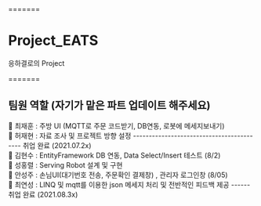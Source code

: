 =======
# Project_EATS
응하결로의 Project

=======
## 팀원 역할 (자기가 맡은 파트 업데이트 해주세요)  
🧓 최재훈 : 주방 UI (MQTT로 주문 코드받기, DB연동, 로봇에 메세지보내기)   
🧑 허재현 : 자료 조사 및 프로젝트 방향 설정 ------------------------------------------ 취업 완료 (2021.07.2x)   
👦 김현수 : EntityFramework DB 연동, Data Select/Insert 테스트 (8/2)   
🧔 성홍렬 : Serving Robot 설계 및 구현   
👧 안성주 : 손님UI(대기번호 전송, 주문확인 결제창) , 관리자 로그인창 (8/05)   
👩 최연성 : LINQ 및 mqtt를 이용한 json 메세지 처리 및 전반적인 피드백 제공 ------ 취업 완료 (2021.08.3x)   
<br/>
